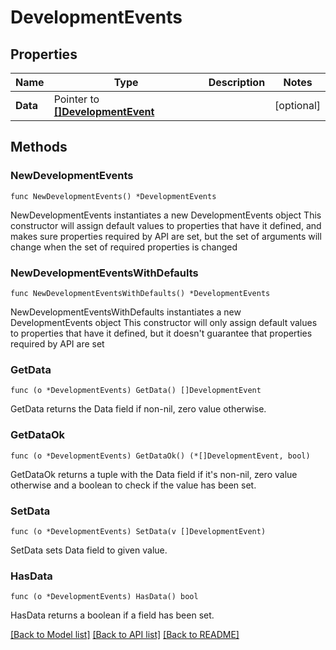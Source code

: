# DevelopmentEvents

## Properties

Name | Type | Description | Notes
------------ | ------------- | ------------- | -------------
**Data** | Pointer to [**[]DevelopmentEvent**](DevelopmentEvent.md) |  | [optional] 

## Methods

### NewDevelopmentEvents

`func NewDevelopmentEvents() *DevelopmentEvents`

NewDevelopmentEvents instantiates a new DevelopmentEvents object
This constructor will assign default values to properties that have it defined,
and makes sure properties required by API are set, but the set of arguments
will change when the set of required properties is changed

### NewDevelopmentEventsWithDefaults

`func NewDevelopmentEventsWithDefaults() *DevelopmentEvents`

NewDevelopmentEventsWithDefaults instantiates a new DevelopmentEvents object
This constructor will only assign default values to properties that have it defined,
but it doesn't guarantee that properties required by API are set

### GetData

`func (o *DevelopmentEvents) GetData() []DevelopmentEvent`

GetData returns the Data field if non-nil, zero value otherwise.

### GetDataOk

`func (o *DevelopmentEvents) GetDataOk() (*[]DevelopmentEvent, bool)`

GetDataOk returns a tuple with the Data field if it's non-nil, zero value otherwise
and a boolean to check if the value has been set.

### SetData

`func (o *DevelopmentEvents) SetData(v []DevelopmentEvent)`

SetData sets Data field to given value.

### HasData

`func (o *DevelopmentEvents) HasData() bool`

HasData returns a boolean if a field has been set.


[[Back to Model list]](../README.md#documentation-for-models) [[Back to API list]](../README.md#documentation-for-api-endpoints) [[Back to README]](../README.md)


